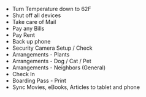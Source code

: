 - Turn Temperature down to 62F
- Shut off all devices
- Take care of Mail
- Pay any Bills
- Pay Rent
- Back up phone
- Security Camera Setup / Check
- Arrangements - Plants
- Arrangements - Dog / Cat / Pet
- Arrangements - Neighbors (General)
- Check In
- Boarding Pass - Print
- Sync Movies, eBooks, Articles to tablet and phone
